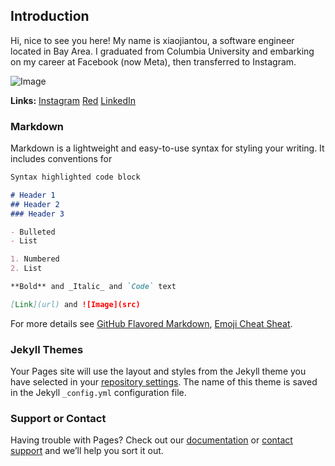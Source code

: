 ## Introduction

Hi, nice to see you here! My name is xiaojiantou, a software engineer located in Bay Area. I graduated from Columbia University and embarking on my career at Facebook (now Meta), then transferred to Instagram.

![Image](https://www.instagram.com/p/Cr-JOXLuPBg/)

**Links:**
[Instagram](https://www.instagram.com/xiaojiantou/)
[Red](https://www.xiaohongshu.com/user/profile/5ac37a67e8ac2b731881f147)
[LinkedIn](https://www.linkedin.com/in/xuelun-sharon-li/)

### Markdown

Markdown is a lightweight and easy-to-use syntax for styling your writing. It includes conventions for

```markdown
Syntax highlighted code block

# Header 1
## Header 2
### Header 3

- Bulleted
- List

1. Numbered
2. List

**Bold** and _Italic_ and `Code` text

[Link](url) and ![Image](src)
```

For more details see [GitHub Flavored Markdown](https://guides.github.com/features/mastering-markdown/), [Emoji Cheat Sheat](https://github.com/ikatyang/emoji-cheat-sheet/blob/master/README.md).

### Jekyll Themes

Your Pages site will use the layout and styles from the Jekyll theme you have selected in your [repository settings](https://github.com/xiaojiantou/xiaojiantou.github.io/settings/pages). The name of this theme is saved in the Jekyll `_config.yml` configuration file.

### Support or Contact

Having trouble with Pages? Check out our [documentation](https://docs.github.com/categories/github-pages-basics/) or [contact support](https://support.github.com/contact) and we’ll help you sort it out.
